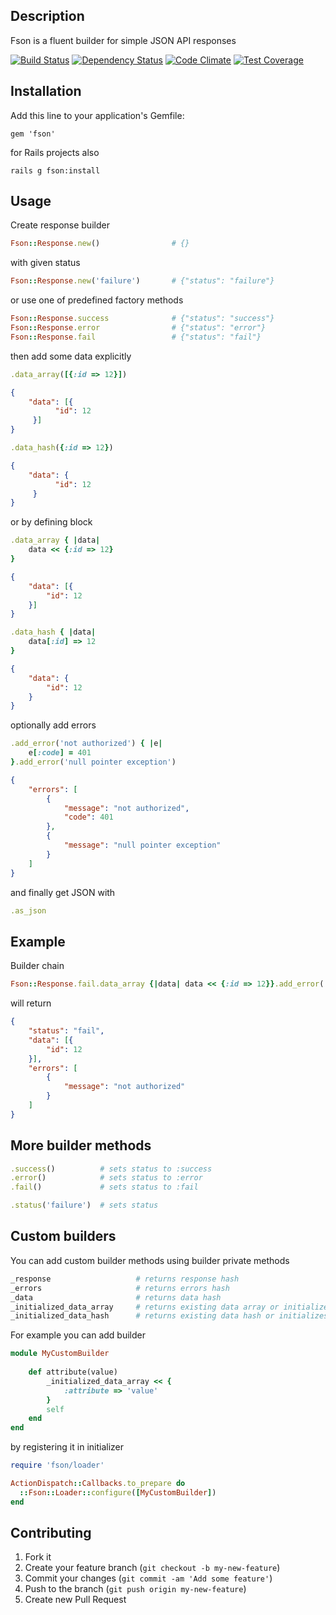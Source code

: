 ## Description

Fson is a fluent builder for simple JSON API responses

[![Build Status](https://travis-ci.org/mkluczny/fson.svg?branch=develop)](https://travis-ci.org/mkluczny/fson)
[![Dependency Status](https://gemnasium.com/mkluczny/fson.svg)](https://gemnasium.com/mkluczny/fson)
[![Code Climate](https://codeclimate.com/github/mkluczny/fson/badges/gpa.svg)](https://codeclimate.com/github/mkluczny/fson)
[![Test Coverage](https://codeclimate.com/github/mkluczny/fson/badges/coverage.svg)](https://codeclimate.com/github/mkluczny/fson/coverage)

## Installation

Add this line to your application's Gemfile:

    gem 'fson'

for Rails projects also
 
    rails g fson:install
    
## Usage

Create response builder

```ruby
Fson::Response.new()                # {}
```
    
with given status

```ruby
Fson::Response.new('failure')       # {"status": "failure"}
```
    
or use one of predefined factory methods

```ruby
Fson::Response.success              # {"status": "success"}
Fson::Response.error                # {"status": "error"}
Fson::Response.fail                 # {"status": "fail"}
```
    
then add some data explicitly 

```ruby
.data_array([{:id => 12}])                  
```

```json
{
    "data": [{
          "id": 12
     }]
}
```

```ruby
.data_hash({:id => 12})
```

```json
{
    "data": {
          "id": 12
     }
}
```

    
or by defining block

```ruby
.data_array { |data|
    data << {:id => 12}
}                                   
```

```json
{
    "data": [{
        "id": 12
    }]
}
```

```ruby
.data_hash { |data|
    data[:id] => 12
}                                   
```

```json
{
    "data": {
        "id": 12
    }
}
```
    
optionally add errors

```ruby
.add_error('not authorized') { |e| 
    e[:code] = 401
}.add_error('null pointer exception')
```

```json
{ 
    "errors": [
        {
            "message": "not authorized",
            "code": 401
        },
        {
            "message": "null pointer exception"
        }
    ]
}
```
    
and finally get JSON with

```ruby
.as_json
```
    
## Example

Builder chain

```ruby
Fson::Response.fail.data_array {|data| data << {:id => 12}}.add_error('not authorized').as_json
```
    
will return

```json
{
    "status": "fail", 
    "data": [{
        "id": 12
    }],
    "errors": [
        {
            "message": "not authorized"
        }
    ]
}
```    

## More builder methods

```ruby
.success()          # sets status to :success
.error()            # sets status to :error
.fail()             # sets status to :fail

.status('failure')  # sets status
```



## Custom builders

You can add custom builder methods using builder private methods

```ruby
_response                   # returns response hash
_errors                     # returns errors hash
_data                       # returns data hash
_initialized_data_array     # returns existing data array or initializes it with empty array
_initialized_data_hash      # returns existing data hash or initializes it with empty hash
```

For example you can add builder

```ruby
module MyCustomBuilder
    
    def attribute(value)
        _initialized_data_array << {
            :attribute => 'value'
        }
        self
    end
end
```

by registering it in initializer
 
```ruby
require 'fson/loader'

ActionDispatch::Callbacks.to_prepare do
  ::Fson::Loader::configure([MyCustomBuilder])
end
```
    
## Contributing

1. Fork it
2. Create your feature branch (`git checkout -b my-new-feature`)
3. Commit your changes (`git commit -am 'Add some feature'`)
4. Push to the branch (`git push origin my-new-feature`)
5. Create new Pull Request